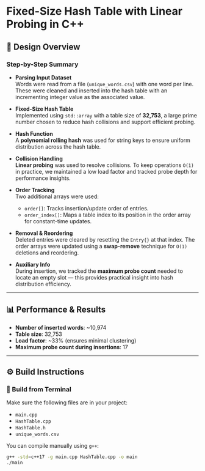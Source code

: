# Fixed-Size Hash Table with Linear Probing in C++

## 🚀 Design Overview

### Step-by-Step Summary

- **Parsing Input Dataset**  
  Words were read from a file (`unique_words.csv`) with one word per line. These were cleaned and inserted into the hash table with an incrementing integer value as the associated value.

- **Fixed-Size Hash Table**  
  Implemented using `std::array` with a table size of **32,753**, a large prime number chosen to reduce hash collisions and support efficient probing.

- **Hash Function**  
  A **polynomial rolling hash** was used for string keys to ensure uniform distribution across the hash table.

- **Collision Handling**  
  **Linear probing** was used to resolve collisions. To keep operations `O(1)` in practice, we maintained a low load factor and tracked probe depth for performance insights.

- **Order Tracking**  
  Two additional arrays were used:
  - `order[]`: Tracks insertion/update order of entries.
  - `order_index[]`: Maps a table index to its position in the order array for constant-time updates.

- **Removal & Reordering**  
  Deleted entries were cleared by resetting the `Entry{}` at that index. The order arrays were updated using a **swap-remove** technique for `O(1)` deletions and reordering.

- **Auxiliary Info**  
  During insertion, we tracked the **maximum probe count** needed to locate an empty slot — this provides practical insight into hash distribution efficiency.

---

## 📊 Performance & Results

- **Number of inserted words**: ~10,974  
- **Table size**: 32,753  
- **Load factor**: ~33% (ensures minimal clustering)  
- **Maximum probe count during insertions**: 17  

---

## ⚙️ Build Instructions

### 🧪 Build from Terminal

Make sure the following files are in your project:
   - `main.cpp`
   - `HashTable.cpp`
   - `HashTable.h`
   - `unique_words.csv`
     
You can compile manually using `g++`:

```bash
g++ -std=c++17 -g main.cpp HashTable.cpp -o main
./main
